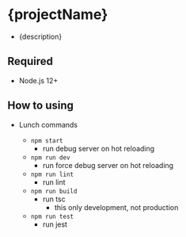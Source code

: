 # {projectName}

- {description}

## Required

- Node.js 12+

## How to using

- Lunch commands

  - `npm start`
    - run debug server on hot reloading
  - `npm run dev`
    - run force debug server on hot reloading
  - `npm run lint`
    - run lint
  - `npm run build`
    - run tsc
      - this only development, not production
  - `npm run test`
    - run jest
